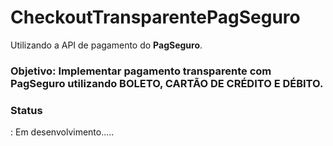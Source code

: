 # CheckoutTransparentePagSeguro

Utilizando a API de pagamento do <b>PagSeguro</b>.

<h3>Objetivo</3>: 
  Implementar pagamento transparente com PagSeguro utilizando BOLETO, CARTÃO DE CRÉDITO E DÉBITO.
  <br/>
<h3>Status</h3>:
  Em desenvolvimento.....


